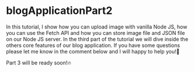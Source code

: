 # blogApplicationPart2
In this tutorial, I show how you can upload image with vanilla Node JS, how you can use the Fetch API and how you can store image file and JSON file on our Node JS server. 
In the third part of the tutorial we will dive inside the others core features of our blog application.
If you have some questions please let me know in the comment below and I will happy to help you!🙌

Part 3 will be ready soon!🔥
